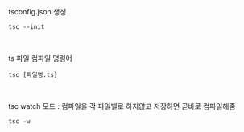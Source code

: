 tsconfig.json 생성
```
tsc --init
```

<br>

ts 파일 컴파일 명렁어

```
tsc [파일명.ts]
```

<br>

tsc watch 모드 : 컴파일을 각 파일별로 하지않고 저장하면 곧바로 컴파일해줌

```
tsc -w
```